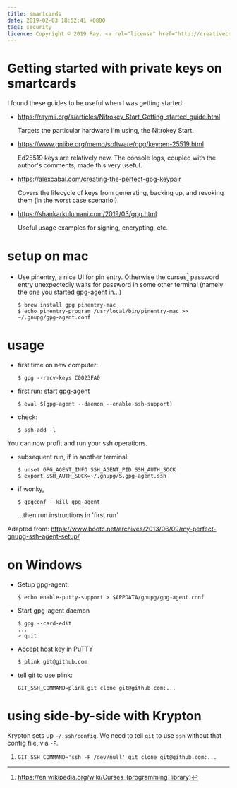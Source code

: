 ```yaml
---
title: smartcards
date: 2019-02-03 18:52:41 +0800
tags: security
licence: Copyright © 2019 Ray. <a rel="license" href="http://creativecommons.org/licenses/by/4.0/"><img alt="Creative Commons Attribution 4.0 International License" src="https://i.creativecommons.org/l/by/4.0/80x15.png" /></a>
---
```


# Getting started with private keys on smartcards

I found these guides to be useful when I was getting started:

- https://raymii.org/s/articles/Nitrokey_Start_Getting_started_guide.html

  Targets the particular hardware I'm using, the Nitrokey Start.

- https://www.gniibe.org/memo/software/gpg/keygen-25519.html

  Ed25519 keys are relatively new. The console logs, coupled with the author's comments, made this very useful.

- https://alexcabal.com/creating-the-perfect-gpg-keypair

  Covers the lifecycle of keys from generating, backing up, and revoking them (in the worst case scenario!).

- https://shankarkulumani.com/2019/03/gpg.html

  Useful usage examples for signing, encrypting, etc.

# setup on mac

- Use pinentry, a nice UI for pin entry. Otherwise the curses[^curses] password entry
  unexpectedly waits for password in some other terminal (namely the one you
  started gpg-agent in...)

  ```console
  $ brew install gpg pinentry-mac
  $ echo pinentry-program /usr/local/bin/pinentry-mac >> ~/.gnupg/gpg-agent.conf
  ```

[^curses]: <https://en.wikipedia.org/wiki/Curses_(programming_library)>

# usage

- first time on new computer:

  ```console
  $ gpg --recv-keys C0023FA0
  ```
- first run: start gpg-agent

  ```console
  $ eval $(gpg-agent --daemon --enable-ssh-support)
  ```
- check:

  ```console
  $ ssh-add -l
  ```

You can now profit and run your ssh operations.

- subsequent run, if in another terminal:

  ```console
  $ unset GPG_AGENT_INFO SSH_AGENT_PID SSH_AUTH_SOCK
  $ export SSH_AUTH_SOCK=~/.gnupg/S.gpg-agent.ssh
  ```
- if wonky,

  ```console
  $ gpgconf --kill gpg-agent
  ```

  ...then run instructions in 'first run'

Adapted from: <https://www.bootc.net/archives/2013/06/09/my-perfect-gnupg-ssh-agent-setup/>

# on Windows

- Setup gpg-agent:

  ```console
  $ echo enable-putty-support > $APPDATA/gnupg/gpg-agent.conf
  ```
- Start gpg-agent daemon

  ```console
  $ gpg --card-edit
  ...
  > quit
  ```
- Accept host key in PuTTY

  ```console
  $ plink git@github.com
  ```
- tell git to use plink:

  ```console
  GIT_SSH_COMMAND=plink git clone git@github.com:...
  ```

# using side-by-side with Krypton

Krypton sets up `~/.ssh/config`. We need to tell `git` to use `ssh` without that config file, via `-F`.

1. `GIT_SSH_COMMAND='ssh -F /dev/null' git clone git@github.com:...`
